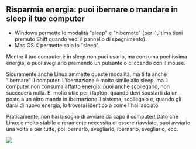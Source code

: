<?php require("../../entete.php"); ?> <?php require("../../base.php"); ?>

<div id="corps">

<h2>Risparmia energia: puoi ibernare o mandare in sleep il tuo computer</h2>

<ul>
<li>Windows permette le modalità "sleep" e "hibernate" (per l'ultima tieni premuto Shift quando vedi il 
pannello di spegnimento).</li>
<li>Mac OS X permette solo lo "sleep".</li>
</ul>

<p>Mentre il tuo computer è in sleep non puoi usarlo, ma consuma pochissima energia, 
e puoi svegliarlo premendo un pulsante o cliccando con il mouse.</p>

<p>Sicuramente anche Linux ammette queste modalità, ma ti fa anche "ibernare" 
il computer. L'ibernazione è molto simile allo sleep, ma il computer non 
consuma affatto energia: puoi anche scollegarlo, non succederà nulla. 
E' molto utile per i laptop: quando devi spostarti da un posto a un altro manda 
in ibernazione il sistema, scollegalo e, quando gli darai di nuovo energia, 
lo troverai identico a come l'hai lasciato.</p>

<p>Praticamente, non hai bisogno di avviare da capo il computer! 
Dato che Linux è molto stabile e raramente necessita di essere riavviato, 
puoi avviarlo una volta e per tutte, poi ibernarlo, svegliarlo, ibernarlo, 
svegliarlo, ecc.</p>

<img src="Images/suspend_hibernate_thumb.png" />

</div>


